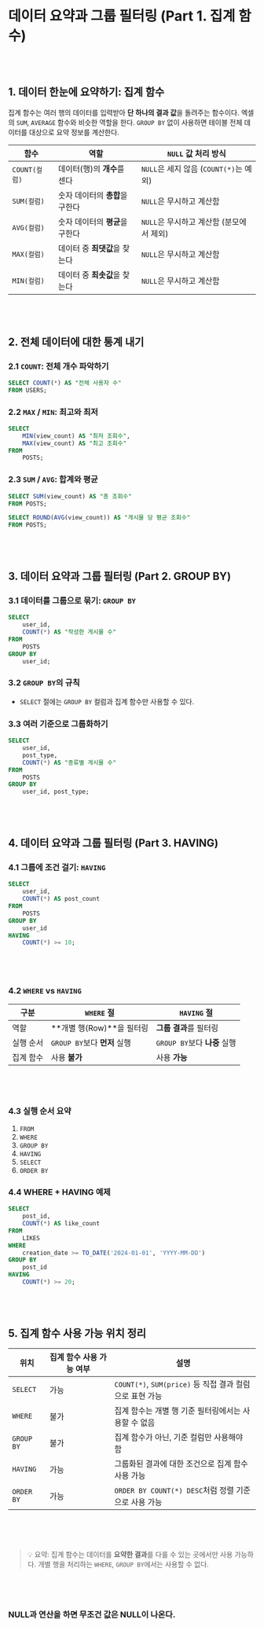# 데이터 요약과 그룹 필터링 (Part 1. 집계 함수)

<div style="margin-top:80px;"></div>

## 1. 데이터 한눈에 요약하기: 집계 함수

집계 함수는 여러 행의 데이터를 입력받아 **단 하나의 결과 값**을 돌려주는 함수이다. 엑셀의 `SUM`, `AVERAGE` 함수와 비슷한 역할을 한다. `GROUP BY` 없이 사용하면 테이블 전체 데이터를 대상으로 요약 정보를 계산한다.

| 함수          | 역할                  | `NULL` 값 처리 방식                 |
| ----------- | ------------------- | ------------------------------ |
| `COUNT(컬럼)` | 데이터(행)의 **개수**를 센다  | `NULL`은 세지 않음 (`COUNT(*)`는 예외) |
| `SUM(컬럼)`   | 숫자 데이터의 **총합**을 구한다 | `NULL`은 무시하고 계산함               |
| `AVG(컬럼)`   | 숫자 데이터의 **평균**을 구한다 | `NULL`은 무시하고 계산함 (분모에서 제외)     |
| `MAX(컬럼)`   | 데이터 중 **최댓값**을 찾는다  | `NULL`은 무시하고 계산함               |
| `MIN(컬럼)`   | 데이터 중 **최솟값**을 찾는다  | `NULL`은 무시하고 계산함               |

<div style="margin-top:80px;"></div>

## 2. 전체 데이터에 대한 통계 내기

### 2.1 `COUNT`: 전체 개수 파악하기

```sql
SELECT COUNT(*) AS "전체 사용자 수"
FROM USERS;
```

### 2.2 `MAX` / `MIN`: 최고와 최저

```sql
SELECT
    MIN(view_count) AS "최저 조회수",
    MAX(view_count) AS "최고 조회수"
FROM
    POSTS;
```

### 2.3 `SUM` / `AVG`: 합계와 평균

```sql
SELECT SUM(view_count) AS "총 조회수"
FROM POSTS;
```

```sql
SELECT ROUND(AVG(view_count)) AS "게시물 당 평균 조회수"
FROM POSTS;
```


<div style="margin-top:80px;"></div>


## 3. 데이터 요약과 그룹 필터링 (Part 2. GROUP BY)

### 3.1 데이터를 그룹으로 묶기: `GROUP BY`

```sql
SELECT
    user_id,
    COUNT(*) AS "작성한 게시물 수"
FROM
    POSTS
GROUP BY
    user_id;
```

### 3.2 `GROUP BY`의 규칙

* `SELECT` 절에는 `GROUP BY` 컬럼과 집계 함수만 사용할 수 있다.

### 3.3 여러 기준으로 그룹화하기

```sql
SELECT
    user_id,
    post_type,
    COUNT(*) AS "종류별 게시물 수"
FROM
    POSTS
GROUP BY
    user_id, post_type;
```

<div style="margin-top:80px;"></div>

## 4. 데이터 요약과 그룹 필터링 (Part 3. HAVING)

### 4.1 그룹에 조건 걸기: `HAVING`

```sql
SELECT
    user_id,
    COUNT(*) AS post_count
FROM
    POSTS
GROUP BY
    user_id
HAVING
    COUNT(*) >= 10;
```

<div style="margin-top:80px;"></div>

### 4.2 `WHERE` vs `HAVING`

| 구분    | `WHERE` 절              | `HAVING` 절             |
| ----- | ---------------------- | ---------------------- |
| 역할    | \*\*개별 행(Row)\*\*을 필터링 | **그룹 결과**를 필터링         |
| 실행 순서 | `GROUP BY`보다 **먼저** 실행 | `GROUP BY`보다 **나중** 실행 |
| 집계 함수 | 사용 **불가**              | 사용 **가능**              |


<div style="margin-top:80px;"></div>

### 4.3 실행 순서 요약

1. `FROM`
2. `WHERE`
3. `GROUP BY`
4. `HAVING`
5. `SELECT`
6. `ORDER BY`

### 4.4 WHERE + HAVING 예제

```sql
SELECT
    post_id,
    COUNT(*) AS like_count
FROM
    LIKES
WHERE
    creation_date >= TO_DATE('2024-01-01', 'YYYY-MM-DD')
GROUP BY
    post_id
HAVING
    COUNT(*) >= 20;
```

<div style="margin-top:80px;"></div>

## 5. 집계 함수 사용 가능 위치 정리

| 위치         | 집계 함수 사용 가능 여부 | 설명                                          |
| ---------- | -------------- | ------------------------------------------- |
| `SELECT`   | 가능             | `COUNT(*)`, `SUM(price)` 등 직접 결과 컬럼으로 표현 가능 |
| `WHERE`    | 불가             | 집계 함수는 개별 행 기준 필터링에서는 사용할 수 없음              |
| `GROUP BY` | 불가             | 집계 함수가 아닌, 기준 컬럼만 사용해야 함                    |
| `HAVING`   | 가능             | 그룹화된 결과에 대한 조건으로 집계 함수 사용 가능                |
| `ORDER BY` | 가능             | `ORDER BY COUNT(*) DESC`처럼 정렬 기준으로 사용 가능    |

<div style="margin-top:80px;"></div>

> 💡 요약: 집계 함수는 데이터를 **요약한 결과**를 다룰 수 있는 곳에서만 사용 가능하다. 개별 행을 처리하는 `WHERE`, `GROUP BY`에서는 사용할 수 없다.


<div style="margin-top:80px;"></div>

### NULL과 연산을 하면 무조건 값은 NULL이 나온다.
